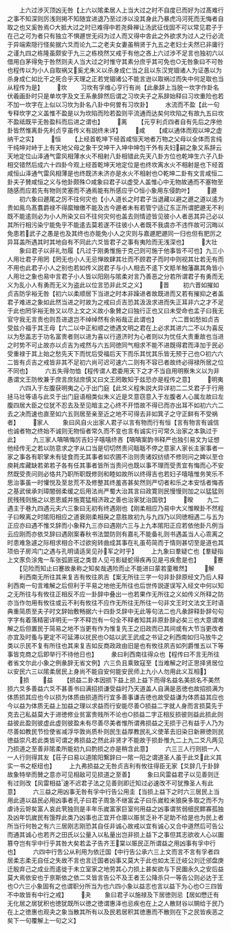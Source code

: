 <!-- { "loadSidebar": true } -->
　　上六过渉灭顶凶无咎【上六以隂柔居人上当大过之时不自度已而好为过髙难行之事不知深则厉浅则掲不知随宜进退乃至过渉以没其身此乃暴虎冯河死而无悔者自取之也又奚咎焉○大抵大过之时已难得中若尧舜禅让汤武征伐固不可以常见君子于在己之可为者只有独立不惧遯世无闷为过人而又得中舎此之外欲求为过人之行必流于异端索隠行怪矣据六爻而论九二之老夫女妻虽稍贤于九五之老妇士夫然已非庸行之谨九四之栋隆虽颇安于九三之栋桡然又戒于有他之吝上六过渉不足言也独初六以借用白茅得免于咎然则夫人当大过之时惟守其素分庶乎其可免也○无咎象曰不可咎也程传以为小人自取祸又奚尤朱义以杀身成仁当之且以东汉党锢诸人为证愚以为杀身成仁如比干之死合乎天理之正若党锢诸公不能言逊以取祸过而失中何足取也当从程传为是】
　　坎
　　习坎有孚维心亨行有尚【此彖辞上当脱一坎字作卦名伏羲画卦时只是单坎字及文王系彖辞然后谓之习坎夫子之系辞始释曰习坎重险也若不加一坎字在上似以习坎为卦名八卦中何曽有习坎卦】
　　水流而不盈【此一句专释坎字之义盖惟不盈是以为坎陷而险若盈则平流通而达矣何坎陷之有故九五曰坎不盈祗既平无咎盈科而后进之谓也】
　　离
　　【元亨利贞四者自有先后之序他卦皆然惟离卦先利贞亨虽传义有説终未详】
　　咸
　　【咸以通体而观以坤之虚纳干之实】
　　恒
　　【上经首乾坤下经首咸恒天地者万物之父母以全体而言纯干纯坤对峙于上有天地父母之象干交坤干入坤中坤包干外有夫妇嗣之象又系辞云天地定位山泽通气雷风相薄水火不相射八卦相错此先天八卦方位也乾坤生六子八卦相交错然后成六十四卦今观上经首乾坤天地定位是也终坎离水火不相射是也下经首咸恒山泽通气雷风相薄是也终既济未济亦是水火不相射也○乾坤二卦有文言咸恒二卦夫子賛咸恒之义与他卦颇殊○咸象曰君子以虚受人盖惟心中无物故通而不塞物至随感而应若先有物则灵塞而不通焉能有所感应乎○恒小象用东侵韵叶】
　　遯
　　初六象曰遯尾之厉不往何灾也【小人道长之时君子当退藏以避之遯之道以逺为贵如鳯鸟髙翥爵禄不得縻矰缴不能及古今遯者未有若管宁适辽东正所谓肥遯无不利既不能逺则必为小人所染又曰不往何灾何也盖去则情迹皆见彼小人者恶其异己必以其所行相污染宁能免乎不能逺去莫若遂不往彼小人者既不我虞亦不违忤故可沉晦以免患若武子之愚是也及其终也亦能免小人之灾则与嘉遯肥遯同一归也但有肥厉之异耳盖所遇其时其地自有不同此六爻皆君子之事有夷险而无浅深也】
　　大壮
　　象曰君子以非礼勿履【凡过于刚勇惟施于克己则可施于他事皆不可也】九三小人用壮君子用罔【罔无也小人无忌惮故肆其壮而不顾君子而时中则视其壮若无有而不用也此君子小人之别也若如传义説君子与小人相去不逺下文羝羊触藩羸其角皆小人用壮之象也易中言君子小人皆以阳刚与隂柔对言乃善恶之分若所谓君子有勇而无义为乱小人有勇而无义为盗此以位言恐非此爻之义】
　　晋
　　初六晋如摧如贞吉防孚裕无咎【初六以柔顺居下当进之时本非躁进者故既进而又若有摧抑之者盖君子难进之象如此然当进之时故为之戒曰贞吉恐其汲汲求进而失正耳非六之才不足于此也罔孚裕无咎又以尽上文之义故小象賛之曰独行正也又曰未受命也孟子曰我无官守我无言责也则吾进退岂不绰绰然有余裕哉正此谓也】
　　六二晋如愁如贞吉受兹介福于其王母【六二以中正和顺之徳遇文明之君在上必求其进六二不以为喜反以为愁盖志于功名富贵者则以进为喜以行道济时为心者则以为忧任大责重故也当进之时势不可止故亦以贞吉为戒然与六五同徳同气相求不能不进既得君而泽加于民必受重禄于其上始之愁先天下而忧后受福后天下而乐其忧其乐皆无预于己也○初六六二皆有贞吉之戒皆非其不足初六尚可迟可速六二则有不容已者故终必得禄所居之位不同也】
　　六五失得勿恤【程传谓人君委用天下之才不当自用明察朱义以为非愚谓文王防攸兼于庶言庶狱庶慎又曰文王罔敢知于兹恐亦是程传之意】
　　明夷
　　六四入于左腹获明夷之心于出门庭【此爻义程朱説大异详初二二爻君子于行用拯马壮等语与此爻于出门庭语相类似朱义近是爻意窃意入于左腹者人心属左故曰左腹四居大臣之位犹不忍去及至见暗主之心终不开悟故不得已而亦出耳不如初六六二去之决而速也直至如六五则居至亲至近之地不可得去非如箕子之守正鲜有不受祸者】
　　家人
　　象曰风自火出家人君子以言有物而行有恒【言有物言有诚信也诚者物之终始不诚则无物恒者常久而不变也言有诚实行可常久治家之本孰过于此】
　　九三家人嗃嗃悔厉吉妇子嘻嘻终吝【嗃嗃案韵书释严也独引易文为证想他经传无之若以防意求之字从口当是切切然责问聒聒不停之意家人家长主家事者一家之事各有职掌未有徒食而无其事者如农圃不治则责诸奴纺绩不修则问之婢以至仓庾耗库藏缺若弟若子各有任其事者皆所当责问也既以事不理而受责宜有悔而心不安然既受责问则必恪共乃职所职既修则和睦如故所以终得吉也若妇子嘻嘻惟务笑乐不思治事虽一时懽悦及至怠荒不及修整其终羞吝甚矣然则严切者和乐之本安恬者悔吝之基武侯承刘璋闇弱柔缓之后用法尚严蜀大治其言曰政寛则民慢慢则加之以猛猛则民残残则施之以恩恩威并施寛猛相济政之善也治家犹治国欤】
　　暌
　　九二遇主于巷九四遇元夫六三象曰无初有终遇刚也【刚柔相应乃易中大义惟睽卦不然程子曰睽离之时隂阳相应之道衰刚柔相戾之意胜故初九与九四乃以同徳相遇二与五为正应亦曰遇不惟爻辞而小象释九三亦曰遇刚六三与上九本隂阳正应若依他卦凡例当云应刚而亦依爻辞曰遇刚案春秋书法盟防则有嘉礼不能备礼则书遇盖当人心乖离之时患难急遽之际相求相合不过欲宛转曲成其事在礼虽苟简而于情则甚切至是道也其项伯子房鸿门之遇与孔明请适吴见孙军之时乎】
　　上九象曰羣疑亡也【羣疑指上文豕负涂鬼一车张弧匪宼之类昔人见弓影疑蛇得疾再见是弓疾愈是也】
　　蹇
　　【见险而知止曰蹇故彖称之知矣哉遇险而止不能进曰蒙若童稚然】
　　解
　　利西南无所往其来复吉有攸往夙吉【案无所往三字一句非卦辞原经文乃后人释利西南一句言难解之后但利于平易之地他无所往也后世传説遂误写入经文中何以知之无所往与有攸往正相反不应一卦辞中叠出一也若果作无所往之义如传义所释之防亦当作勿用有攸往或云不利有攸往不应作无所往无所往一句非文王时文法文王时语典重简质至夫子时文辞始敷畅据六十四卦爻辞中无此等句法二也凡彖辞释卦辞句句字字有着落精密详明无一字不释岂有一句全不释者知其非原卦辞必矣三也大意谓难解之后但置民于简易之地不当更有作为惟复先王之旧政而已其间或有大节当更改者亦宜及时蚤与更定不可延滞以扰民也○姑以武王武成之书证之利西南如归马放牛之类以示民不复有所往也其来复吉如反商政政由旧是也有攸往夙吉如列爵惟五以下等事皆克商之后即举行不待他日也】
　　彖曰利西南往得众也【程传曰不言无所往者省文尔此小象之例彖辞无省文例】六三负且乘致寇至【当难解之时正思择贤居位以安民六三以隂柔居民上身尚不能自安何能安民师上九小人勿用此义互相】
　　损
　　益
　　【损益二卦本因损下益上损上益下而得名益名美损名不美然损六爻多善益六爻不甚善书曰满招损谦受益时乃天道盖人自满是恶徳也故招损满为体质损其应也今以损为体质由损道而行宜多善事谦吉徳也故受益谦为体质益其应也今以益为体质无益上加益之理以求益而行安能尽善○损益二字就人身而言损莫先于克去己私益莫大于进徳修业贫富贵贱所不论也○损益二字正相反损彼则益此损此则益彼此盈则彼虚此虚则彼盈未有尽善尽美者惟所谓弗损益之无损于己有益于人乃为尽善如教民节俭使省减浮华敦尚质朴则民生益厚教民礼义使革去旧染日新厥徳则民徳益崇凡若此类皆可谓之弗损益之然此非贤才不能故于损卦惟九二上九二爻凡两见乃损道之至善非隂柔所能初九曰酌损之亦是稍含此意】
　　六三三人行则损一人一人行则得其友【荘子曰易以道隂阳繋辞曰一隂一阳之谓道圣人虽于此爻此义其实一书之枢纽也】
　　上九弗损益之无咎贞吉利有攸往得臣无家【爻辞几于卦辞故象特举而賛之意亦可见相敌可见损道之至善】
　　象曰风雷益君子以见善则迁有过则改【风雷相益速不迟君子法之见善则即迁知过必速改不可犹豫圣人有此意】
　　六三益之用凶事无咎有孚中行告公用圭【当损上益下之时六三居民上当用此道以益民必用凶事者孔子曰君子周急不继富孟子曰乐嵗粒米狼戾多取之而不为虐诗云哿矣富人哀此茕独则是丰年乐嵗富家巨室何用益之凶事谓贫弱细民鳏寡孤独及凶年饥嵗民有饿殍此类乃凶事也正宜开仓廪以赈贫乏补不足助不给是也为民上者所当行何咎之有六三居刚志刚恐其自任非诚心故戒以宜有诚心又合中道然后可告公而通其诚心也若齐之田氏以公量入以私量出岂非损上益下之事但其志欲收人心以圗篡夺岂有孚中行乎其咎大矣若孟子告齐王棠以赈民正所谓益之用凶事有孚中行也】
　　六四中行吿公从利用为依迁国【中行告公承六三上文而言不言有孚者四居柔志柔无自任之失故不言也言迁国者凶事又莫大于此也如太王迁岐公刘迁邠盘庚迁殷弃己之成业而逺徙于未立室家之地劳其心力损上甚矣欲与下民圗永久之安后益莫大焉依安也于亰斯依之依二爻皆言告公不及王者王公降杀只一等告公则必达于王也○六三小象固有之也谓职分所当为也六四小象以益志也言以益下为心也○三四皆不中故皆有中行之戒】
　　夬
　　象曰君子以施禄及下居徳则忌【居如懋迁有无化居之居犹积也徳犹既所以徳之徳谓惠泽也忌疾也在上之人散财谷以赒给于民乃在上之徳惠也观夬之象当散其所有以及民若居积其徳惠而不散则在下之民皆疾恶之矣下一句覆解上一句之义】
